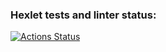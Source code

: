 ### Hexlet tests and linter status:
[![Actions Status](https://github.com/esonegin/java-project-lvl4/workflows/hexlet-check/badge.svg)](https://github.com/esonegin/java-project-lvl4/actions)